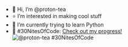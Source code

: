 - 🌸 Hi, I’m @proton-tea
- ⭐️ I’m interested in making cool stuff
- 🌱 I’m currently trying to learn Python
- 🌊 #30NitesOfCode:
  [Check out my progress!](https://www.codedex.io/@proton-tea/30-nites-of-code)  
  ![@proton-tea #30NitesOfCode](https://www.codedex.io/api/petStatus?user=proton-tea)

<!---
proton-tea/proton-tea is a ✨ special ✨ repository because its `README.md` (this file) appears on your GitHub profile.
You can click the Preview link to take a look at your changes.
--->
